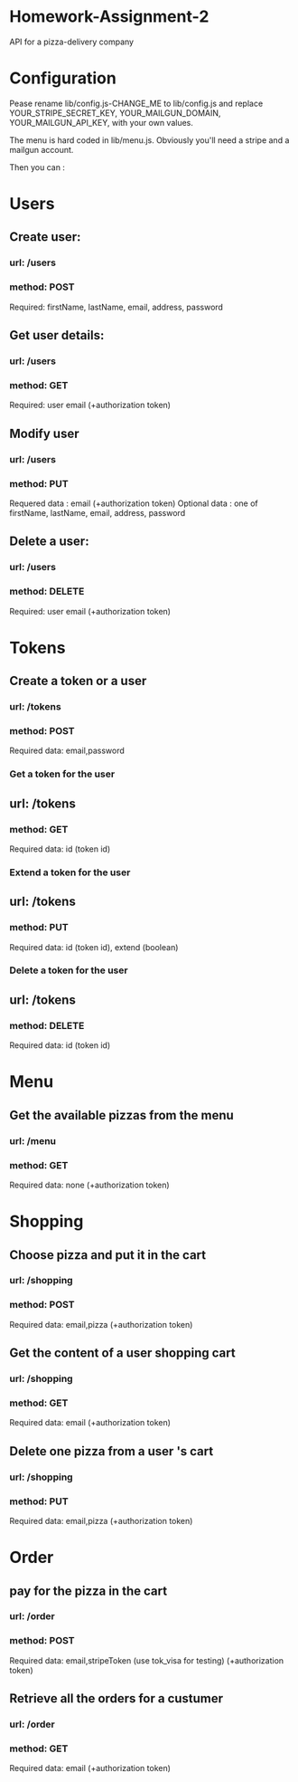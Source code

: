 # Homework-Assignment-2
API for a pizza-delivery company


# Configuration
Pease rename lib/config.js-CHANGE_ME to lib/config.js and replace
YOUR_STRIPE_SECRET_KEY,
YOUR_MAILGUN_DOMAIN,
YOUR_MAILGUN_API_KEY,
with your own values.

The menu is hard coded in lib/menu.js.
Obviously you'll need a stripe and a mailgun account.

Then you can :

# Users
## Create user:
### url: /users
### method: POST
Required: firstName, lastName, email, address, password

## Get user details:
### url: /users
### method: GET

Required: user email (+authorization token)

## Modify user
### url: /users
### method: PUT
Requered data : email (+authorization token)
Optional data : one of firstName, lastName, email, address, password

## Delete a user:
### url: /users
### method: DELETE
Required: user email (+authorization token)

# Tokens
## Create a token or a user
### url: /tokens
### method: POST
Required data: email,password

### Get a token for the user
## url: /tokens
### method: GET
Required data: id (token id)


### Extend a token for the user
## url: /tokens
### method: PUT
Required data: id (token id), extend (boolean)

### Delete a token for the user
## url: /tokens
### method: DELETE
Required data: id (token id)

# Menu
## Get the available pizzas from the menu
### url: /menu
### method: GET
Required data: none (+authorization token)

# Shopping
## Choose pizza and put it in the cart
### url: /shopping
### method: POST
Required data: email,pizza (+authorization token)

## Get the content of a user shopping cart
### url: /shopping
### method: GET
Required data: email (+authorization token)

## Delete one pizza from a user 's cart
### url: /shopping
### method: PUT
Required data: email,pizza (+authorization token)

# Order
## pay for the pizza in the cart
### url: /order
### method: POST
Required data: email,stripeToken (use tok_visa for testing) (+authorization token)

## Retrieve all the orders for a custumer
### url: /order
### method: GET
Required data: email (+authorization token)
